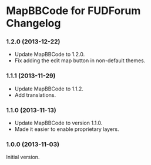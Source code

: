# MapBBCode for FUDForum Changelog

### 1.2.0 (2013-12-22)

* Update MapBBCode to 1.2.0.
* Fix adding the edit map button in non-default themes.

### 1.1.1 (2013-11-29)

* Update MapBBCode to 1.1.2.
* Add translations.

### 1.1.0 (2013-11-13)

* Update MapBBCode to version 1.1.0.
* Made it easier to enable proprietary layers.

### 1.0.0 (2013-11-03)

Initial version.
